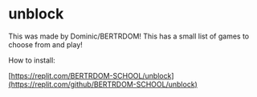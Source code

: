 # unblock

This was made by Dominic/BERTRDOM!
This has a small list of games to choose from and play!

How to install: 

[https://replit.com/BERTRDOM-SCHOOL/unblock](https://replit.com/github/BERTRDOM-SCHOOL/unblock)
